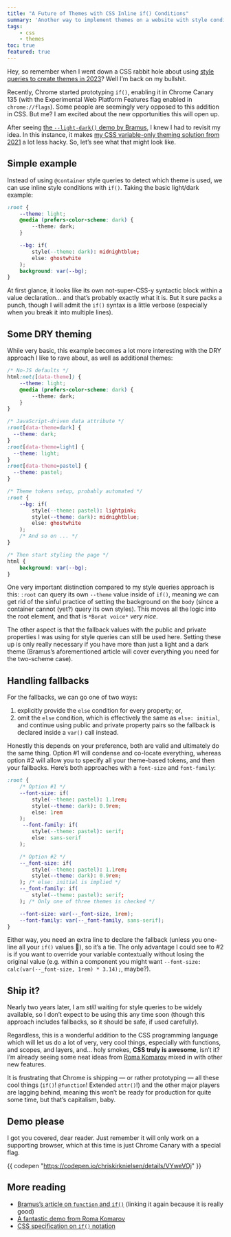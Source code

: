 ```yaml
---
title: "A Future of Themes with CSS Inline if() Conditions"
summary: 'Another way to implement themes on a website with style conditions.'
tags:
    - css
    - themes
toc: true
featured: true
---
```


Hey, so remember when I went down a CSS rabbit hole about using [style queries to create themes in 2023](/blog/future-themes-with-container-style-queries/)? Well I’m back on my bullshit.

Recently, Chrome started prototyping `if()`, enabling it in Chrome Canary 135 (with the Experimental Web Platform Features flag enabled in `chrome://flags`). Some people are seemingly very opposed to this addition in CSS. But me? I am excited about the new opportunities this will open up.

After seeing [the `--light-dark()` demo by Bramus](https://www.bram.us/2025/02/18/css-at-function-and-css-if/), I knew I had to revisit my idea. In this instance, it makes [my CSS variable-only theming solution from 2021](/blog/a-dry-approach-to-color-themes-in-css/) a lot less hacky. So, let’s see what that might look like.

## Simple example

Instead of using `@container` style queries to detect which theme is used, we can use inline style conditions with `if()`. Taking the basic light/dark example:

```css
:root {
    --theme: light;
    @media (prefers-color-scheme: dark) {
        --theme: dark;
    }

    --bg: if(
        style(--theme: dark): midnightblue;
        else: ghostwhite
    );
    background: var(--bg);
}
```

At first glance, it looks like its own not-super-CSS-y syntactic block within a value declaration… and that’s probably exactly what it is. But it sure packs a punch, though I will admit the `if()` syntax is a little verbose (especially when you break it into multiple lines).

## Some DRY theming

While very basic, this example becomes a lot more interesting with the DRY approach I like to rave about, as well as additional themes:

```css
/* No-JS defaults */
html:not([data-theme]) {
    --theme: light;
    @media (prefers-color-scheme: dark) {
        --theme: dark;
    }
}

/* JavaScript-driven data attribute */
:root[data-theme=dark] {
  --theme: dark;
}
:root[data-theme=light] {
  --theme: light;
}
:root[data-theme=pastel] {
  --theme: pastel;
}

/* Theme tokens setup, probably automated */
:root {
    --bg: if(
        style(--theme: pastel): lightpink;
        style(--theme: dark): midnightblue;
        else: ghostwhite
    );
    /* And so on ... */
}

/* Then start styling the page */
html {
    background: var(--bg);
}
```

One very important distinction compared to my style queries approach is this: `:root` can query its own `--theme` value inside of `if()`, meaning we can get rid of the sinful practice of setting the background on the `body` (since a container cannot (yet?) query its own styles). This moves all the logic into the root element, and that is `*Borat voice*` _very nice_.

The other aspect is that the fallback values with the public and private properties I was using for style queries can still be used here. Setting these up is only really necessary if you have more than just a light and a dark theme (Bramus’s aforementioned article will cover everything you need for the two-scheme case).

## Handling fallbacks

For the fallbacks, we can go one of two ways:
1. explicitly provide the `else` condition for every property; or,
2. omit the `else` condition, which is effectively the same as `else: initial`, and continue using public and private property pairs so the fallback is declared inside a `var()` call instead.

Honestly this depends on your preference, both are valid and ultimately do the same thing. Option #1 will condense and co-locate everything, whereas option #2 will allow you to specify all your theme-based tokens, and then your fallbacks. Here’s both approaches with a `font-size` and `font-family`:

```css
:root {
    /* Option #1 */
    --font-size: if(
        style(--theme: pastel): 1.1rem;
        style(--theme: dark): 0.9rem;
        else: 1rem
    );
     --font-family: if(
        style(--theme: pastel): serif;
        else: sans-serif
    );

    /* Option #2 */
    --_font-size: if(
        style(--theme: pastel): 1.1rem;
        style(--theme: dark): 0.9rem;
    ); /* else: initial is implied */
    --_font-family: if(
        style(--theme: pastel): serif;
    ); /* Only one of three themes is checked */

    --font-size: var(--_font-size, 1rem);
    --font-family: var(--_font-family, sans-serif);
}
```

Either way, you need an extra line to declare the fallback (unless you one-line all your `if()` values 🙈), so it’s a tie. The only advantage I could see to #2 is if you want to override your variable contextually without losing the original value (e.g. within a component you might want `--font-size: calc(var(--_font-size, 1rem) * 3.14);`, maybe?).

## Ship it?

Nearly two years later, I am _still_ waiting for style queries to be widely available, so I don’t expect to be using this any time soon (though this approach includes fallbacks, so it should be safe, if used carefully).

Regardless, this is a wonderful addition to the CSS programming language which will let us do a lot of very, very cool things, especially with functions, and scopes, and layers, and… holy smokes, **CSS truly is awesome**, isn’t it? I’m already seeing some neat ideas from [Roma Komarov](https://kizu.dev/) mixed in with other new features.

It is frustrating that Chrome is shipping — or rather prototyping — all these cool things (`if()`! `@function`! Extended `attr()`!) and the other major players are lagging behind, meaning this won’t be ready for production for quite some time, but that’s capitalism, baby.

## Demo please

I got you covered, dear reader. Just remember it will only work on a supporting browser, which at this time is just Chrome Canary with a special flag.

{{ codepen "https://codepen.io/chriskirknielsen/details/VYweVOj" }}

## More reading

- [Bramus’s article on `function` and `if()`](https://www.bram.us/2025/02/18/css-at-function-and-css-if/) (linking it again because it is really good)
- [A fantastic demo from Roma Komarov](https://codepen.io/kizu/pen/EaxPgmK)
- [CSS specification on `if()` notation](https://drafts.csswg.org/css-values-5/#if-notation)